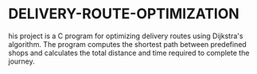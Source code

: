 # DELIVERY-ROUTE-OPTIMIZATION
his project is a C program for optimizing delivery routes using Dijkstra's algorithm. The program computes the shortest path between predefined shops and calculates the total distance and time required to complete the journey.
